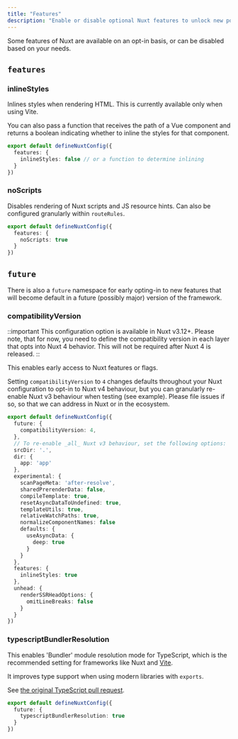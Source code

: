 ```yaml
---
title: "Features"
description: "Enable or disable optional Nuxt features to unlock new possibilities."
---
```


Some features of Nuxt are available on an opt-in basis, or can be disabled based on your needs.

## `features`

### inlineStyles

Inlines styles when rendering HTML. This is currently available only when using Vite.

You can also pass a function that receives the path of a Vue component and returns a boolean indicating whether to inline the styles for that component.

```ts [nuxt.config.ts]
export default defineNuxtConfig({
  features: {
    inlineStyles: false // or a function to determine inlining
  }
})
```

### noScripts

Disables rendering of Nuxt scripts and JS resource hints. Can also be configured granularly within `routeRules`.

```ts [nuxt.config.ts]
export default defineNuxtConfig({
  features: {
    noScripts: true
  }
})
```

## `future`

There is also a `future` namespace for early opting-in to new features that will become default in a future (possibly major) version of the framework.

### compatibilityVersion

::important
This configuration option is available in Nuxt v3.12+. Please note, that for now, you need to define the compatibility version in each layer that opts into Nuxt 4 behavior. This will not be required after Nuxt 4 is released.
::

This enables early access to Nuxt features or flags.

Setting `compatibilityVersion` to `4` changes defaults throughout your
Nuxt configuration to opt-in to Nuxt v4 behaviour, but you can granularly re-enable Nuxt v3 behaviour
when testing (see example). Please file issues if so, so that we can
address in Nuxt or in the ecosystem.

```ts
export default defineNuxtConfig({
  future: {
    compatibilityVersion: 4,
  },
  // To re-enable _all_ Nuxt v3 behaviour, set the following options:
  srcDir: '.',
  dir: {
    app: 'app'
  },
  experimental: {
    scanPageMeta: 'after-resolve',
    sharedPrerenderData: false,
    compileTemplate: true,
    resetAsyncDataToUndefined: true,
    templateUtils: true,
    relativeWatchPaths: true,
    normalizeComponentNames: false
    defaults: {
      useAsyncData: {
        deep: true
      }
    }
  },
  features: {
    inlineStyles: true
  },
  unhead: {
    renderSSRHeadOptions: {
      omitLineBreaks: false
    }
  }
})
```

### typescriptBundlerResolution

This enables 'Bundler' module resolution mode for TypeScript, which is the recommended setting
for frameworks like Nuxt and [Vite](https://vite.dev/guide/performance.html#reduce-resolve-operations).

It improves type support when using modern libraries with `exports`.

See [the original TypeScript pull request](https://github.com/microsoft/TypeScript/pull/51669).

```ts [nuxt.config.ts]
export default defineNuxtConfig({
  future: {
    typescriptBundlerResolution: true
  }
})
```
